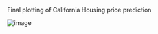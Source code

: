 
Final plotting of California Housing price prediction


![image](https://github.com/user-attachments/assets/5e636371-9848-4a4b-8e7b-3777c7ed85f0)
